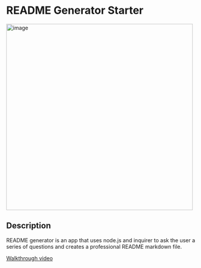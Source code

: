 # README Generator Starter

<img width="497" alt="image" src="https://user-images.githubusercontent.com/112898278/226428594-1028f9a6-cebc-4a50-b0fb-80c0aab009dd.png">

## Description

README generator is an app that uses node.js and inquirer to ask the user a series of questions and creates a professional README markdown file.

[Walkthrough video](https://drive.google.com/file/d/1nzCafouoAxWRaLXPXPrnmKb-7bAG60ai/view?usp=sharing)
